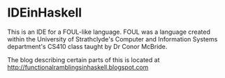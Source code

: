 IDEinHaskell
===========

This is an IDE for a FOUL-like language. FOUL was a language created within the University of Strathclyde's Computer and Information Systems department's CS410 class taught by Dr Conor McBride.

The blog describing certain parts of this is located at http://functionalramblingsinhaskell.blogspot.com
